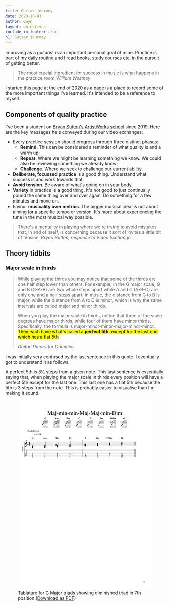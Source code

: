```yaml
---
title: Guitar journey
date: 2020-10-01
author: Gwyn
layout: objectives
include_in_footer: true
h1: Guitar journey
---
```


Improving as a guitarist is an important personal goal of mine. Practice is part of my daily routine and I read books, study courses etc. in the pursuit of getting better. 

<blockquote>
The most crucial ingredient for success in music is what happens in the practice room
<cite>William Westney</cite>
</blockquote>

I started this page at the end of 2020 as a page is a place to record some of the more important things I've learned. It's intended to be a reference to myself.    

## Components of quality practice

I've been a student on [Bryan Sutton's ArtistWorks school](https://artistworks.com/guitar-lessons-bryan-sutton) since 2019. Here are the key messages he's conveyed during our video exchanges: 

* Every practice session should progress through three distinct phases:
    * **Remind**. This can be considered a reminder of what quality is and a warm up;
    * **Repeat**. Where we might be learning something we know. We could also be reviewing something we already know;
    * **Challenge**. Where we seek to challenge our current ability. 
* **Deliberate, focussed practice** is a good thing. Understand what success is and work towards that.
* **Avoid tension**. Be aware of what's going on in your body.
* **Variety** in practice is a good thing. It's not good to just continually pound the same thing over and over again. Do something for a few minutes and move on.
* Favour **musicality over metrics**. The bigger musical ideal is not about aiming for a specific tempo or version. It's more about experiencing the tune in the most musical way possible.

<blockquote>
There's a mentality in playing where we're trying to avoid mistakes that, in and of itself, is concerning because it sort of invites a little bit of tension.
<cite>Bryan Sutton, response to Video Exchange</cite>
</blockquote>

## Theory tidbits

### Major scale in thirds

<blockquote>
<p>While playing the thirds you may notice that some of the thirds are one half step lower than others. For example, in the G major scale, G and B (G-A-B) are two whole steps apart while A and C (A-B-C) are only one and a half steps apart. In music, the distance from G to B is major, while the distance from A to C is minor, which is why the same intervals are called major and minor thirds.</p>
<p>When you play the major scale in thirds, notice that three of the scale degrees have major thirds, while four of them have minor thirds. Specifically, the formula is major-minor-minor-major-minor-minor. <mark>They each have what's called a <strong>perfect 5th</strong>, except for the last one which has a flat 5th</mark></p>
<cite>Guitar Theory for Dummies</cite>
</blockquote>

I was initially very confused by the last sentence in this quote. I eventually got to understand it as follows. 

A perfect 5th is 3½ steps from a given note. This last sentence is essentially saying that, when playing the major scale in thirds every position will have a perfect 5th except for the last one. This last one has a flat 5th because the 5th is 3 steps from the note. This is probably easier to visualise than I'm making it sound.

<figure>
    <a href="/content/Maj-min-min-Maj-Maj-min-Dim.png">
    <img src="/content/Maj-min-min-Maj-Maj-min-Dim.png"
         alt="Tablature for G Major triads showing diminished triad in 7th position">
    </a>
    <figcaption>Tablature for G Major triads showing diminished triad in 7th position (<a href="/content/Maj-min-min-Maj-Maj-min-Dim.pdf">Download as PDF</a>)</figcaption>
</figure>